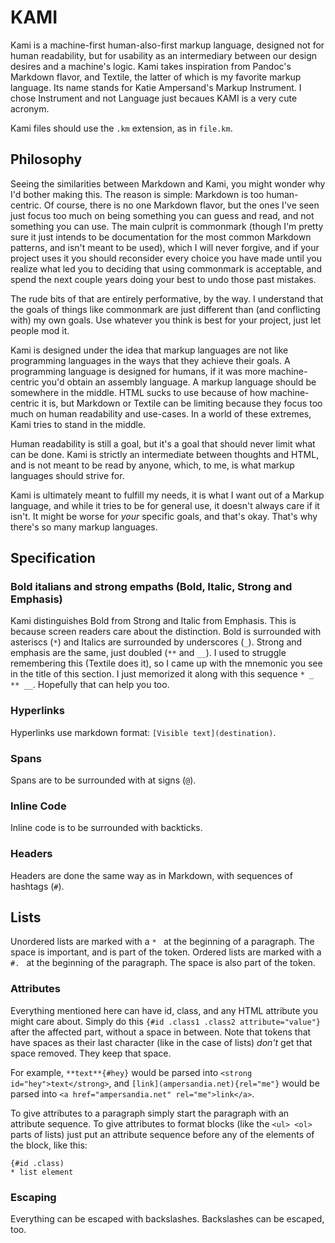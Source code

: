 # KAMI

Kami is a machine-first human-also-first markup language, designed not for human readability, but for usability as an intermediary between our design desires and a machine's logic. Kami takes inspiration from Pandoc's Markdown flavor, and Textile, the latter of which is my favorite markup language. Its name stands for Katie Ampersand's Markup Instrument. I chose Instrument and not Language just becaues KAMI is a very cute acronym.

Kami files should use the `.km` extension, as in `file.km`.

## Philosophy

Seeing the similarities between Markdown and Kami, you might wonder why I'd bother making this. The reason is simple: Markdown is too human-centric. Of course, there is no one Markdown flavor, but the ones I've seen just focus too much on being something you can guess and read, and not something you can use. The main culprit is commonmark (though I'm pretty sure it just intends to be documentation for the most common Markdown patterns, and isn't meant to be used), which I will never forgive, and if your project uses it you should reconsider every choice you have made until you realize what led you to deciding that using commonmark is acceptable, and spend the next couple years doing your best to undo those past mistakes.

The rude bits of that are entirely performative, by the way. I understand that the goals of things like commonmark are just different than (and conflicting with) my own goals. Use whatever you think is best for your project, just let people mod it.

Kami is designed under the idea that markup languages are not like programming languages in the ways that they achieve their goals. A programming language is designed for humans, if it was more machine-centric you'd obtain an assembly language. A markup language should be somewhere in the middle. HTML sucks to use because of how machine-centric it is, but Markdown or Textile can be limiting because they focus too much on human readability and use-cases. In a world of these extremes, Kami tries to stand in the middle.

Human readability is still a goal, but it's a goal that should never limit what can be done. Kami is strictly an intermediate between thoughts and HTML, and is not meant to be read by anyone, which, to me, is what markup languages should strive for.

Kami is ultimately meant to fulfill my needs, it is what I want out of a Markup language, and while it tries to be for general use, it doesn't always care if it isn't. It might be worse for _your_ specific goals, and that's okay. That's why there's so many markup languages.

## Specification

### Bold italians and strong empaths (Bold, Italic, Strong and Emphasis)

Kami distinguishes Bold from Strong and Italic from Emphasis. This is because screen readers care about the distinction. Bold is surrounded with asteriscs (`*`) and Italics are surrounded by underscores (`_`). Strong and emphasis are the same, just doubled (`**` and `__`). I used to struggle remembering this (Textile does it), so I came up with the mnemonic you see in the title of this section. I just memorized it along with this sequence `* _ ** __`. Hopefully that can help you too.

### Hyperlinks

Hyperlinks use markdown format: `[Visible text](destination)`.

### Spans

Spans are to be surrounded with at signs (`@`).

### Inline Code

Inline code is to be surrounded with backticks.

### Headers

Headers are done the same way as in Markdown, with sequences of hashtags (`#`).

## Lists

Unordered lists are marked with a `* ` at the beginning of a paragraph. The space is important, and is part of the token. Ordered lists are marked with a `#. ` at the beginning of the paragraph. The space is also part of the token.

### Attributes

Everything mentioned here can have id, class, and any HTML attribute you might care about. Simply do this `{#id .class1 .class2 attribute="value"}` after the affected part, without a space in between. Note that tokens that have spaces as their last character (like in the case of lists) _don't_ get that space removed. They keep that space.

For example, `**text**{#hey}` would be parsed into `<strong id="hey">text</strong>`, and `[link](ampersandia.net){rel="me"}` would be parsed into `<a href="ampersandia.net" rel="me">link</a>`.

To give attributes to a paragraph simply start the paragraph with an attribute sequence. To give attributes to format blocks (like the `<ul> <ol>` parts of lists) just put an attribute sequence before any of the elements of the block, like this:


```
{#id .class)
* list element
```

### Escaping

Everything can be escaped with backslashes. Backslashes can be escaped, too.
